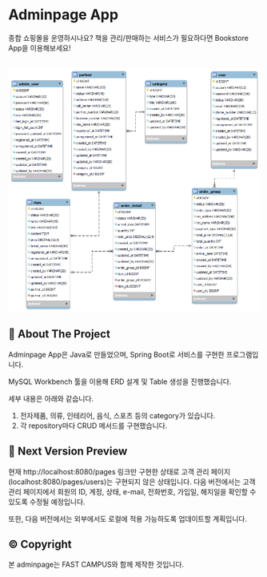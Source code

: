 Adminpage App
=====================
종합 쇼핑몰을 운영하시나요? 책을 관리/판매하는 서비스가 필요하다면 Bookstore App을 이용해보세요!

<br/>
<img src="./img/mysql_erd.png" width="700px" alt="mysql_erd"/>
<br/>

📝 About The Project
-----------------------------------------
Adminpage App은 Java로 만들었으며, Spring Boot로 서비스를 구현한 프로그램입니다.

MySQL Workbench 툴을 이용해 ERD 설계 및 Table 생성을 진행했습니다.

세부 내용은 아래와 같습니다.
1. 전자제품, 의류, 인테리어, 음식, 스포츠 등의 category가 있습니다.
2. 각 repository마다 CRUD 메서드를 구현했습니다.


💭 Next Version Preview
-----------------------------------------
현재 http://localhost:8080/pages 링크만 구현한 상태로
고객 관리 페이지(localhost:8080/pages/users)는 구현되지 않은 상태입니다.
다음 버전에서는 고객 관리 페이지에서 회원의 ID, 계정, 상태, e-mail, 전화번호, 가입일, 해지일을
확인할 수 있도록 수정될 예정입니다.

또한, 다음 버전에서는 외부에서도 로컬에 적용 가능하도록 업데이트할 계획입니다.


© Copyright
-----------------------------------------
본 adminpage는 FAST CAMPUS와 함께 제작한 것입니다.
